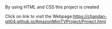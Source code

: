 By using HTML and CSS this project is created 

Click on link to visit the Webpage:https://chandan-git04.github.io/AmazonMiniTVProject/Project.html
